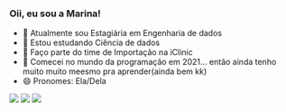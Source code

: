### Oii, eu sou a Marina!

- 🔭 Atualmente sou Estagiária em Engenharia de dados
- 🌱 Estou estudando Ciência de dados
- 💙 Faço parte do time de Importação na iClinic
- 🤔 Comecei no mundo da programação em 2021... então ainda tenho muito muito meesmo pra aprender(ainda bem kk)
- 😄 Pronomes: Ela/Dela

<div>
  <a href="https://instagram.com/marinalara.mar" target="_blank"><img src="https://img.shields.io/badge/-Instagram-%23E4405F?style=for-the-badge&logo=instagram&logoColor=white" target="_blank"></a>
  <a href = "mailto:marina.lara@iclinic.com.br"><img src="https://img.shields.io/badge/-Gmail-%23333?style=for-the-badge&logo=gmail&logoColor=white" target="_blank"></a>
  <a href="https://www.linkedin.com/in/marina-lara-8a85a41ba" target="_blank"><img src="https://img.shields.io/badge/-LinkedIn-%230077B5?style=for-the-badge&logo=linkedin&logoColor=white" target="_blank"></a> 
</div>

